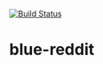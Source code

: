 [![Build Status](https://travis-ci.org/eduzen/blue-reddit.svg?branch=master)](https://travis-ci.org/eduzen/blue-reddit)
# blue-reddit 


